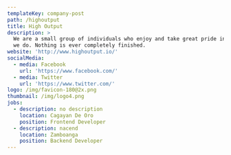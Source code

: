 ```yaml
---
templateKey: company-post
path: /highoutput
title: High Output
description: >
  We are a small group of individuals who enjoy and take great pride in the work
  we do. Nothing is ever completely finished. 
website: 'http://www.highoutput.io/'
socialMedia:
  - media: Facebook
    url: 'https://www.facebook.com/'
  - media: Twitter
    url: 'https://www.twitter.com/'
logo: /img/favicon-180@2x.png
thumbnail: /img/logo4.png
jobs:
  - description: no description
    location: Cagayan De Oro
    position: Frontend Developer
  - description: nacend
    location: Zamboanga
    position: Backend Developer
---
```


